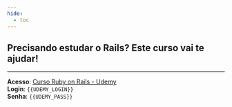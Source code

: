 ```yaml
---
hide:
  - toc
---
```


## Precisando estudar o Rails? Este curso vai te ajudar!
---

**Acesso**: <a href="https://www.udemy.com/course/rubyonrails-5x/learn/lecture/10457066?start=0#overview" target="_blank">Curso Ruby on Rails - Udemy</a><br>
**Login**: `{{UDEMY_LOGIN}}`<br>
**Senha**: `{{UDEMY_PASS}}`<br>
